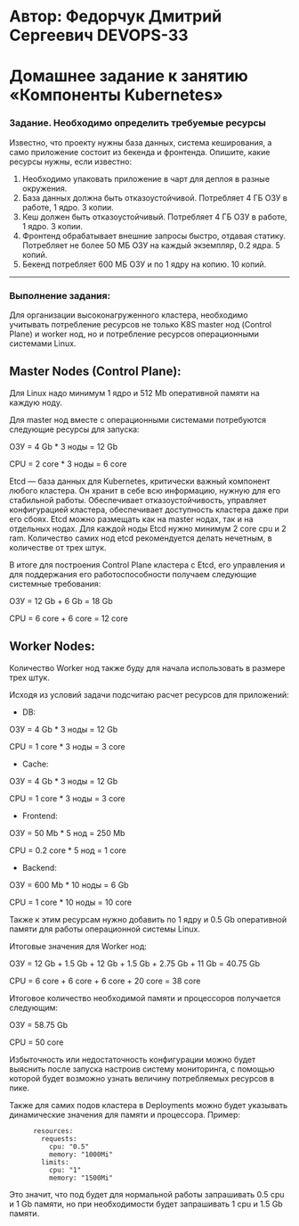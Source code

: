 # Автор: Федорчук Дмитрий Сергеевич DEVOPS-33

# Домашнее задание к занятию «Компоненты Kubernetes»

### Задание. Необходимо определить требуемые ресурсы
Известно, что проекту нужны база данных, система кеширования, а само приложение состоит из бекенда и фронтенда. Опишите, какие ресурсы нужны, если известно:

1. Необходимо упаковать приложение в чарт для деплоя в разные окружения. 
2. База данных должна быть отказоустойчивой. Потребляет 4 ГБ ОЗУ в работе, 1 ядро. 3 копии. 
3. Кеш должен быть отказоустойчивый. Потребляет 4 ГБ ОЗУ в работе, 1 ядро. 3 копии. 
4. Фронтенд обрабатывает внешние запросы быстро, отдавая статику. Потребляет не более 50 МБ ОЗУ на каждый экземпляр, 0.2 ядра. 5 копий. 
5. Бекенд потребляет 600 МБ ОЗУ и по 1 ядру на копию. 10 копий.

----

### Выполнение задания:

Для организации высоконагруженного кластера, необходимо учитывать потребление ресурсов не только K8S master нод (Control Plane) и worker нод, но и потребление ресурсов операционными системами Linux.

## Master Nodes (Control Plane): 

Для Linux надо минимум 1 ядро и 512 Mb оперативной памяти на каждую ноду. 

Для master нод вместе с операционными системами потребуются следующие ресурсы для запуска:

ОЗУ = 4 Gb * 3 ноды = 12 Gb

CPU = 2 core * 3 ноды = 6 core

Etcd — база данных для Kubernetes, критически важный компонент любого кластера. Он хранит в себе всю информацию, нужную для его стабильной работы. Обеспечивает отказоустойчивость, управляет конфигурацией кластера, обеспечивает доступность кластера даже при его сбоях. Etcd можно размещать как на master нодах, так и на отдельных нодах. Для каждой ноды Etcd нужно минимум 2 core cpu и 2 ram. Количество самих нод etcd рекомендуется делать нечетным, в количестве от трех штук.

В итоге для построения Control Plane кластера c Etcd, его управления и для поддержания его работоспособности получаем следующие системные требования:

ОЗУ = 12 Gb + 6 Gb = 18 Gb

CPU = 6 core + 6 core = 12 core

## Worker Nodes:

Количество Worker нод также буду для начала использовать в размере трех штук.

Исходя из условий задачи подсчитаю расчет ресурсов для приложений:

* DB:

ОЗУ = 4 Gb * 3 ноды = 12 Gb

CPU = 1 core * 3 ноды = 3 core

* Cache:

ОЗУ = 4 Gb * 3 ноды = 12 Gb

CPU = 1 core * 3 ноды = 3 core

* Frontend:

ОЗУ = 50 Mb * 5 нод = 250 Mb

CPU = 0.2 core * 5 нод = 1 core

* Backend:

ОЗУ = 600 Mb * 10 ноды = 6 Gb

CPU = 1 core * 10 ноды = 10 core

Также к этим ресурсам нужно добавить по 1 ядру и 0.5 Gb оперативной памяти для работы операционной системы Linux.

Итоговые значения для Worker нод:

ОЗУ = 12 Gb + 1.5 Gb + 12 Gb + 1.5 Gb + 2.75 Gb + 11 Gb = 40.75 Gb

CPU = 6 core + 6 core + 6 core + 20 core = 38 core

Итоговое количество необходимой памяти и процессоров получается следующим:

ОЗУ = 58.75 Gb

CPU = 50 core

Избыточность или недостаточность конфигурации можно будет выяснить после запуска настроив систему мониторинга, с помощью которой будет возможно узнать величину потребляемых ресурсов в пике.

Также для самих подов кластера в Deployments можно будет указывать динамические значения для памяти и процессора. Пример:

          resources:
            requests:
              cpu: "0.5"
              memory: "1000Mi"
            limits:
              cpu: "1"
              memory: "1500Mi"

Это значит, что под будет для нормальной работы запрашивать 0.5 cpu и 1 Gb памяти, но при необходимости будет запрашивать 1 cpu и 1.5 Gb памяти.